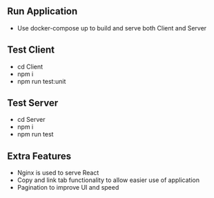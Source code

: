 ## Run Application

- Use docker-compose up to build and serve both Client and Server

## Test Client

- cd Client
- npm i
- npm run test:unit

## Test Server

- cd Server
- npm i
- npm run test

## Extra Features

- Nginx is used to serve React
- Copy and link tab functionality to allow easier use of application
- Pagination to improve UI and speed
